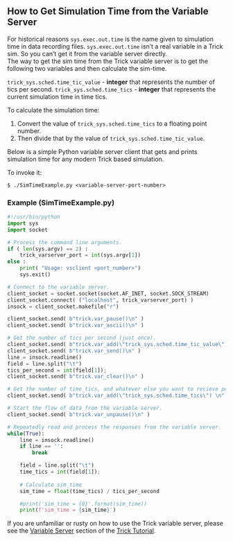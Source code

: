 ## How to Get Simulation Time from the Variable Server

For historical reasons ```sys.exec.out.time``` is the name given to simulation time in data recording files. ```sys.exec.out.time``` isn’t a real variable in a Trick sim. So you can’t get it from the variable server directly.  
The way to get the sim time from the Trick variable server is to get the following two variables and then calculate the sim-time.
 
```trick_sys.sched.time_tic_value``` - **integer** that represents the number of tics per second.
```trick_sys.sched.time_tics``` - **integer** that represents the current simulation time in time tics.
 
To calculate the simulation time:

1. Convert the value of ```trick_sys.sched.time_tics``` to a floating point number.
2. Then divide that by the value of ```trick_sys.sched.time_tic_value```.

Below is a simple Python variable server client that gets and prints simulation time for any modern Trick based simulation.

To invoke it:
```
$ ./SimTimeExample.py <variable-server-port-number>
```

### Example (SimTimeExample.py)

```python
#!/usr/bin/python
import sys
import socket

# Process the command line arguments.
if ( len(sys.argv) == 2) :
    trick_varserver_port = int(sys.argv[1])
else :
    print( "Usage: vsclient <port_number>")
    sys.exit()

# Connect to the variable server.
client_socket = socket.socket(socket.AF_INET, socket.SOCK_STREAM)
client_socket.connect( ("localhost", trick_varserver_port) )
insock = client_socket.makefile("r")

client_socket.send( b"trick.var_pause()\n" )
client_socket.send( b"trick.var_ascii()\n" )

# Get the number of tics per second (just once).
client_socket.send( b"trick.var_add(\"trick_sys.sched.time_tic_value\")\n" )
client_socket.send( b"trick.var_send()\n" )
line = insock.readline()
field = line.split("\t")
tics_per_second = int(field[1]);
client_socket.send( b"trick.var_clear()\n" )

# Get the number of time_tics, and whatever else you want to recieve periodically.
client_socket.send( b"trick.var_add(\"trick_sys.sched.time_tics\") \n" )

# Start the flow of data from the variable server.
client_socket.send( b"trick.var_unpause()\n" )

# Repeatedly read and process the responses from the variable server.
while(True):
    line = insock.readline()
    if line == '':
        break

    field = line.split("\t")
    time_tics = int(field[1]);
    
    # Calculate sim_time 
    sim_time = float(time_tics) / tics_per_second

    #print('sim_time = {0}'.format(sim_time))
    print(f'sim_time = {sim_time}')
```

If you are unfamiliar or rusty on how to use the Trick variable server, please see
the [Variable Server](/trick/tutorial/TutVariableServer) section of the [Trick Tutorial](/trick/tutorial/Tutorial).
